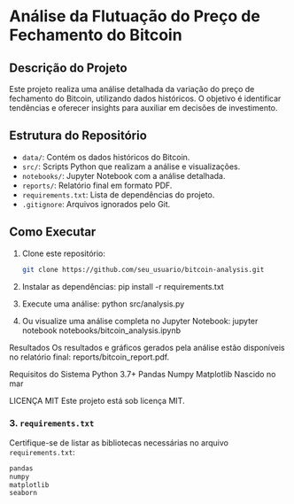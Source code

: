 # Análise da Flutuação do Preço de Fechamento do Bitcoin

## Descrição do Projeto
Este projeto realiza uma análise detalhada da variação do preço de fechamento do Bitcoin, utilizando dados históricos. O objetivo é identificar tendências e oferecer insights para auxiliar em decisões de investimento.

## Estrutura do Repositório
- `data/`: Contém os dados históricos do Bitcoin.
- `src/`: Scripts Python que realizam a análise e visualizações.
- `notebooks/`: Jupyter Notebook com a análise detalhada.
- `reports/`: Relatório final em formato PDF.
- `requirements.txt`: Lista de dependências do projeto.
- `.gitignore`: Arquivos ignorados pelo Git.

## Como Executar
1. Clone este repositório:
   ```bash
   git clone https://github.com/seu_usuario/bitcoin-analysis.git

2. Instalar as dependências:
pip install -r requirements.txt

3. Execute uma análise:
python src/analysis.py

4. Ou visualize uma análise completa no Jupyter Notebook:
jupyter notebook notebooks/bitcoin_analysis.ipynb

Resultados
Os resultados e gráficos gerados pela análise estão disponíveis no relatório final: reports/bitcoin_report.pdf.

Requisitos do Sistema
Python 3.7+
Pandas
Numpy
Matplotlib
Nascido no mar

LICENÇA MIT
Este projeto está sob licença MIT.

### 3. `requirements.txt`
Certifique-se de listar as bibliotecas necessárias no arquivo `requirements.txt`:

```txt
pandas
numpy
matplotlib
seaborn

